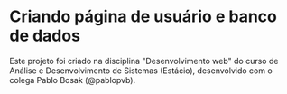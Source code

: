 # Criando página de usuário e banco de dados 
Este projeto foi criado na disciplina "Desenvolvimento web" do curso de Análise e Desenvolvimento de Sistemas (Estácio), desenvolvido com o colega Pablo Bosak (@pablopvb).
